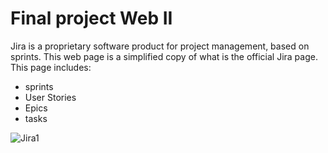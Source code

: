 # Final project Web II
Jira is a proprietary software product for project management, based on sprints.
This web page is a simplified copy of what is the official Jira page.
This page includes:
* sprints
* User Stories
* Epics
* tasks

![Jira1](https://github.com/santiagomonterof/Jira/assets/108990849/46102cde-30ca-4cc8-9662-00a530cee249)
